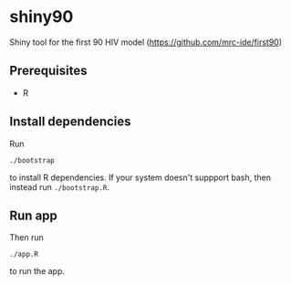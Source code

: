 # shiny90
Shiny tool for the first 90 HIV model (https://github.com/mrc-ide/first90)

## Prerequisites
* R

## Install dependencies
Run

```
./bootstrap
```

to install R dependencies. If your system doesn't suppport bash, then instead run `./bootstrap.R`.

## Run app
Then run 

```
./app.R
```

to run the app.
